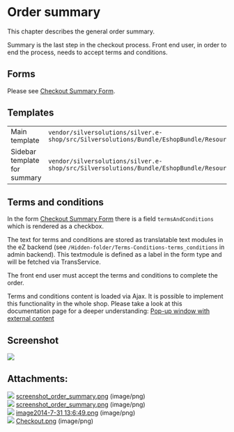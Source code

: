 # Order summary

This chapter describes the general order summary.

Summary is the last step in the checkout process. Front end user, in order to end the process, needs to accept terms and conditions.

## Forms

Please see [Checkout Summary Form](Checkout-Summary-Form_23560350.html).

## Templates

|                              |                                                                                                                                   |
| ---------------------------- | --------------------------------------------------------------------------------------------------------------------------------- |
| Main template                | `vendor/silversolutions/silver.e-shop/src/Silversolutions/Bundle/EshopBundle/Resources/views/Checkout/checkout_summary.html.twig` |
| Sidebar template for summary | `vendor/silversolutions/silver.e-shop/src/Silversolutions/Bundle/EshopBundle/Resources/views/Checkout/sidebar_summary.html.twig`  |

## Terms and conditions

In the form [Checkout Summary Form](Checkout-Summary-Form_23560350.html) there is a field `termsAndConditions` which is rendered as a checkbox.

The text for terms and conditions are stored as translatable text modules in the eZ backend (see `/Hidden-folder/Terms-Conditions-terms_conditions` in admin backend). This textmodule is defined as a label in the form type and will be fetched via TransService.

The front end user must accept the terms and conditions to complete the order.

Terms and conditions content is loaded via Ajax. It is possible to implement this functionality in the whole shop. Please take a look at this documentation page for a deeper understanding: [Pop-up window with external content](Pop-up-window-with-external-content_23560535.html)

## Screenshot

![](attachments/23560352/23569147.png)

## Attachments:

![](images/icons/bullet_blue.gif) [screenshot\_order\_summary.png](attachments/23560352/23563820.png) (image/png)  
![](images/icons/bullet_blue.gif) [screenshot\_order\_summary.png](attachments/23560352/23563805.png) (image/png)  
![](images/icons/bullet_blue.gif) [image2014-7-31 13:6:49.png](attachments/23560352/23563810.png) (image/png)  
![](images/icons/bullet_blue.gif) [Checkout.png](attachments/23560352/23569147.png) (image/png)  
